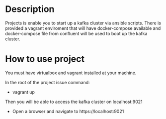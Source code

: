 # Description
Projects is enable you to start up a kafka cluster via ansible scripts. There is provided a vagrant enviroment that will
have docker-compose available and docker-compose file from confluent will be used to boot up the kafka cluster.

# How to use project
You must have virtualbox and vagrant installed at your machine.

In the root of the project issue command: 
* vagrant up

Then you will be able to access the kafka cluster on localhost:9021
* Open a browser and navigate to https://localhost:9021

